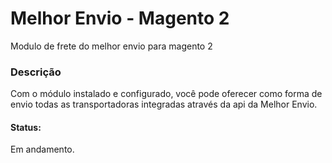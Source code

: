 # Melhor Envio - Magento 2
Modulo de frete do melhor envio para magento 2
### Descrição
Com o módulo instalado e configurado, você pode oferecer como forma de envio todas as transportadoras integradas através da api da Melhor Envio. 

#### Status:
Em andamento.
